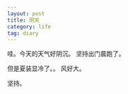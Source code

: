 ```yaml
---
layout: post
title: 阴天
category: life
tag: diary
---
```



哇。今天的天气好阴沉。
坚持出门晨跑了。

但是夏装显冷了。。
风好大。




坚持。

